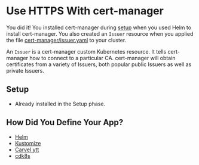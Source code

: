 # Use HTTPS With cert-manager

You did it! You installed cert-manager during [setup](/manuscript/setup/dev.md) when you used Helm to install cert-manager. You also created an `Issuer` resource when you applied the file [cert-manager/issuer.yaml](/cert-manager/issuer.yaml) to your cluster.

An `Issuer` is a cert-manager custom Kubernetes resource. It tells cert-manager how to connect to a particular CA. cert-manager will obtain certificates from a variety of Issuers, both popular public Issuers as well as private Issuers.



## Setup

* Already installed in the Setup phase.

## How Did You Define Your App?

* [Helm](cert-manager-helm.md)
* [Kustomize](cert-manager-kustomize.md)
* [Carvel ytt](cert-manager-carvel.md)
* [cdk8s](cert-manager-cdk8s.md)